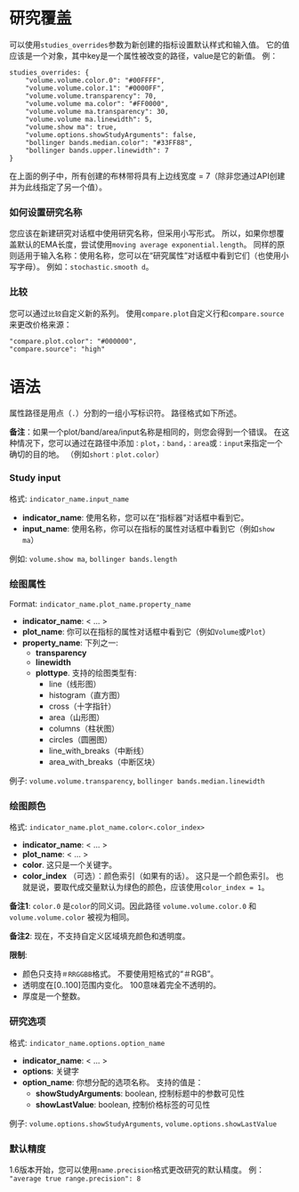 # 研究覆盖

可以使用`studies_overrides`参数为新创建的指标设置默认样式和输入值。 它的值应该是一个对象，其中key是一个属性被改变的路径，value是它的新值。 例：
```
studies_overrides: {
    "volume.volume.color.0": "#00FFFF",
    "volume.volume.color.1": "#0000FF",
    "volume.volume.transparency": 70,
    "volume.volume ma.color": "#FF0000",
    "volume.volume ma.transparency": 30,
    "volume.volume ma.linewidth": 5,
    "volume.show ma": true,
    "volume.options.showStudyArguments": false,
    "bollinger bands.median.color": "#33FF88",
    "bollinger bands.upper.linewidth": 7
}
```

在上面的例子中，所有创建的布林带将具有上边线宽度 = 7（除非您通过API创建并为此线指定了另一个值）。

### 如何设置研究名称

您应该在新建研究对话框中使用研究名称，但采用小写形式。 所以，如果你想覆盖默认的EMA长度，尝试使用`moving average exponential.length`。 同样的原则适用于输入名称：使用名称，您可以在“研究属性”对话框中看到它们（也使用小写字母）。 例如：`stochastic.smooth d`。

### 比较

您可以通过`比较`自定义新的系列。 使用`compare.plot`自定义行和`compare.source`来更改价格来源：

```
"compare.plot.color": "#000000",
"compare.source": "high"
```


# 语法

属性路径是用点（`.`）分割的一组小写标识符。 路径格式如下所述。

**备注**：如果一个plot/band/area/input名称是相同的，则您会得到一个错误。 在这种情况下，您可以通过在路径中添加`：plot`，`：band`，`：area`或`：input`来指定一个确切的目的地。 （例如`short：plot.color`）

### Study input
格式: `indicator_name.input_name`

* **indicator_name**: 使用名称，您可以在“指标器”对话框中看到它。
* **input_name**: 使用名称，你可以在指标的属性对话框中看到它（例如`show ma`）

例如: `volume.show ma`, `bollinger bands.length`

### 绘图属性
Format: `indicator_name.plot_name.property_name`

* **indicator_name**:  < ... >
* **plot_name**: 你可以在指标的属性对话框中看到它（例如`Volume`或`Plot`）
* **property_name**: 下列之一:
  * **transparency**
  * **linewidth**
  * **plottype**. 支持的绘图类型有:
    * line（线形图）
    * histogram（直方图）
    * cross（十字指针）
    * area（山形图）
    * columns（柱状图）
    * circles（圆圈图）
    * line_with_breaks（中断线）
    * area_with_breaks（中断区块）


例子: `volume.volume.transparency`, `bollinger bands.median.linewidth`

### 绘图颜色
格式: `indicator_name.plot_name.color<.color_index>`

* **indicator_name**:  < ... >
* **plot_name**:  < ... >
* **color**. 这只是一个关键字。
* **color_index** （可选）：颜色索引（如果有的话）。 这只是一个颜色索引。 也就是说，要取代成交量默认为绿色的颜色，应该使用`color_index = 1`。

**备注1**: `color.0` 是`color`的同义词。因此路径 `volume.volume.color.0` 和 `volume.volume.color` 被视为相同。

**备注2**: 现在，不支持自定义区域填充颜色和透明度。

**限制**:
* 颜色只支持`＃RRGGBB`格式。 不要使用短格式的“＃RGB”。
* 透明度在[0..100]范围内变化。 100意味着完全不透明的。
* 厚度是一个整数。

### 研究选项
格式: `indicator_name.options.option_name`

* **indicator_name**:  < ... >
* **options**:  关键字
* **option_name**: 你想分配的选项名称。 支持的值是：
  * **showStudyArguments**: boolean, 控制标题中的参数可见性
  * **showLastValue**: boolean, 控制价格标签的可见性

例子: `volume.options.showStudyArguments`, `volume.options.showLastValue`

### 默认精度
1.6版本开始，您可以使用`name.precision`格式更改研究的默认精度。 例：
`"average true range.precision": 8`

